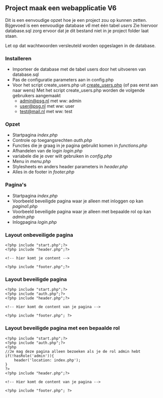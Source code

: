 ## Project maak een webapplicatie V6

Dit is een eenvoudige opzet hoe je een project zou op kunnen zetten. Bijgevoed is een eenvoudige database *v6* met één
tabel *users*
Zie hiervoor database.sql zorg ervoor dat je dit bestand niet in je project folder laat staan.

Let op dat wachtwoorden versleuteld worden opgeslagen in de database.

### Installeren
- Importeer de database met de tabel users door het uitvoeren van database.sql
- Pas de configuratie parameters aan in config.php 
- Voor het script create_users.php uit [create_users.php](http://localhost/create_users.php) (of pas eerst aan naar wens)
   Met het script create_users.php worden de volgende gebruikers aangemaakt
  - admin@psg.nl met ww: admin
  - user@psg.nl met ww: user
  - test@mail.nl met ww: test

### Opzet

- Startpagina *index.php*
- Controle op toegangsrechten *auth.php*
- Functies die je graag in je pagina gebruikt komen in *functions.php*
- Afhandelen van de login *login.php*
- variabele die je over wilt gebruiken in *config.php*
- Menu in *menu.php*
- Stylesheets en anders header parameters in *header.php*
- Alles in de footer in *footer.php*

### Pagina's

- Startpagina *index.php*
- Voorbeeld beveiligde pagina waar je alleen met inloggen op kan *pagina1.php*
- Voorbeeld beveiligde pagina waar je alleen met bepaalde rol op kan *admin.php*
- Inlogpagina *login.php*

### Layout onbeveiligde pagina

```
<?php include "start.php";?>
<?php include "header.php";?>

<!-- hier komt je content -->

<?php include "footer.php";?>
```

### Layout beveiligde pagina

```
<?php include "start.php";?>
<?php include "auth.php";?>
<?php include "header.php";?>

<!-- Hier komt de content van je pagina -->

<?php include "footer.php"; ?>
```

### Layout beveiligde pagina met een bepaalde rol

```
<?php include "start.php";?>
<?php include "auth.php";?>
<?php
//Je mag deze pagina alleen bezoeken als je de rol admin hebt
if(!hasRole('admin')){
    header('location: index.php');
}
?>
<?php include "header.php";?>

<!-- Hier komt de content van je pagina -->

<?php include "footer.php"; ?>
```